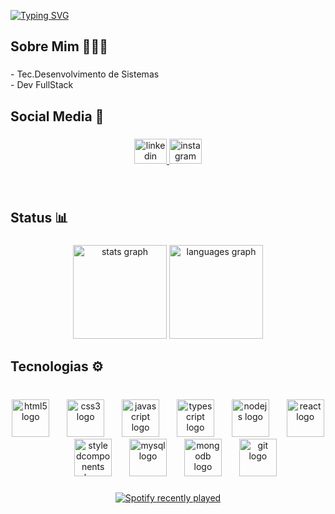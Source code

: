 <div>

[![Typing SVG](https://readme-typing-svg.demolab.com?font=Fira+Code&weight=500&size=30&duration=3000&pause=1000&color=5800F7&background=AAEE6600&width=635&lines=+Hello+World!+Me+Chamo+Vitor+Levi+;Desenvolvedor+Full-Stack)](https://git.io/typing-svg)
</div>
<h2 align="left">Sobre Mim 🙋🏾‍♂️</h2>

###

<p align="left">- Tec.Desenvolvimento de Sistemas<br>- Dev FullStack<br>

###

<h2 align="left">Social Media 🔗</h2>

###

<div align="center">
  <a href="https://www.linkedin.com/in/vitor-levi/" target="_blank">
    <img src="https://raw.githubusercontent.com/maurodesouza/profile-readme-generator/master/src/assets/icons/social/linkedin/default.svg" width="52" height="40" alt="linkedin logo"  />
  </a>
  <a href="https://www.instagram.com/npm_vt/" target="_blank">
    <img src="https://raw.githubusercontent.com/maurodesouza/profile-readme-generator/master/src/assets/icons/social/instagram/default.svg" width="52" height="40" alt="instagram logo"  />
  </a>
</div>

###

<br clear="both">

<h2 align="left">Status 📊</h2>

###

<div align="center">
  <img src="https://github-readme-stats.vercel.app/api?username=DevVitorlevi&hide_title=false&hide_rank=false&show_icons=true&include_all_commits=true&count_private=true&disable_animations=false&theme=vision-friendly-dark&locale=pt-br&hide_border=true&order=1" height="150" alt="stats graph"  />
  <img src="https://github-readme-stats.vercel.app/api/top-langs?username=DevVitorlevi&locale=pt-br&hide_title=false&layout=compact&card_width=320&langs_count=6&theme=vision-friendly-dark&hide_border=true&order=2" height="150" alt="languages graph"  />
</div>

###

<h2 align="left">Tecnologias ⚙️</h2>

###

<br clear="both">

<div align="center">
  <img src="https://skillicons.dev/icons?i=html" height="60" alt="html5 logo"  />
  <img width="20" />
  <img src="https://skillicons.dev/icons?i=css" height="60" alt="css3 logo"  />
  <img width="20" />
  <img src="https://skillicons.dev/icons?i=js" height="60" alt="javascript logo"  />
  <img width="20" />
  <img src="https://skillicons.dev/icons?i=ts" height="60" alt="typescript logo"  />
  <img width="20" />
  <img src="https://skillicons.dev/icons?i=nodejs" height="60" alt="nodejs logo"  />
  <img width="20" />
  <img src="https://skillicons.dev/icons?i=react" height="60" alt="react logo"  />
  <img width="20" />
  <img src="https://skillicons.dev/icons?i=styledcomponents" height="60" alt="styledcomponents logo"  />
  <img width="20" />
  <img src="https://skillicons.dev/icons?i=mysql" height="60" alt="mysql logo"  />
  <img width="20" />
  <img src="https://skillicons.dev/icons?i=mongodb" height="60" alt="mongodb logo"  />
  <img width="20" />
  <img src="https://skillicons.dev/icons?i=git" height="60" alt="git logo"  />
</div>

###


###

<div align="center">
  <a href="https://open.spotify.com/user/gk4nsxgoi4u8sb6bwytz35fb5">
    <img src="https://spotify-recently-played-readme.vercel.app/api?user=gk4nsxgoi4u8sb6bwytz35fb5&count=4&unique=false" alt="Spotify recently played"  />
  </a>
</div>

###
